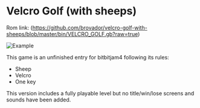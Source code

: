# Velcro Golf (with sheeps)

Rom link: (https://github.com/brovador/velcro-golf-with-sheeps/blob/master/bin/VELCRO_GOLF.gb?raw=true)

![Example](http://brovador.github.io/velcro-golf-with-sheeps/game-preview.gif)

This game is an unfinished entry for bitbitjam4 following its rules:

* Sheep
* Velcro
* One key

This version includes a fully playable level but no title/win/lose screens and sounds have been added.

